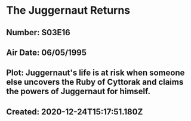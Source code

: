 # The Juggernaut Returns
## Number: S03E16
## Air Date: 06/05/1995
## Plot: Juggernaut's life is at risk when someone else uncovers the Ruby of Cyttorak and claims the powers of Juggernaut for himself.
## Created: 2020-12-24T15:17:51.180Z